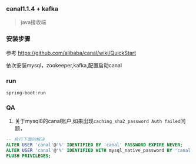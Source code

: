 ### canal1.1.4 + kafka 

> java接收端

### 安装步骤
参考 https://github.com/alibaba/canal/wiki/QuickStart

依次安装mysql，zookeeper,kafka,配置启动canal

### run

```
spring-boot:run
```

### QA

1. 关于mysql8的canal账户,如果出现`caching_sha2_password Auth failed`问题，
```sql
-- 执行下面的解决
ALTER USER 'canal'@'%' IDENTIFIED BY 'canal' PASSWORD EXPIRE NEVER;
ALTER USER 'canal'@'%' IDENTIFIED WITH mysql_native_password BY 'canal';
FLUSH PRIVILEGES;
```

